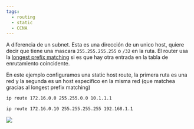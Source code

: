 ```yaml
---
tags:
  - routing
  - static
  - CCNA
---
```


A diferencia de un subnet. Esta es una dirección de un unico host, quiere decir que tiene una mascara `255.255.255.255` o `/32` en la ruta. El router usa la [longest prefix matching](pseudo-trash/longest%20prefix%20matching.md) si es que hay otra entrada en la tabla de enrutamiento coincidente.

En este ejemplo configuramos una static host route, la primera ruta es una red y la segunda es un host especifico en la misma red (que matchea gracias al longest prefix matching)

``` bash
ip route 172.16.0.0 255.255.0.0 10.1.1.1

ip route 172.16.0.10 255.255.255.255 192.168.1.1
```

![](13-9-scaled.jpg)